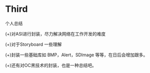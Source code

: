 # Third
个人总结

(+)对ASI进行封装，尽力解决网络在工作开发的难度

(+)对于Storyboard 一些理解

(+)封装一些基础库如 BMP，Alert，SDImage 等等，在日后会增加跟多。

(+)还有对OC黑技术的封装，也是一种总结吧。
